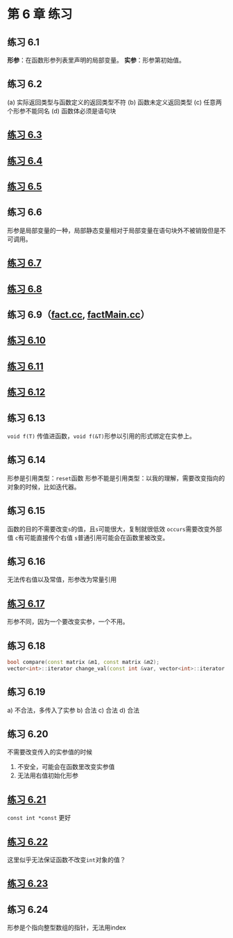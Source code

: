# 第 6 章 练习

## 练习 6.1

**形参**：在函数形参列表里声明的局部变量。
**实参**：形参第初始值。

## 练习 6.2

(a) 实际返回类型与函数定义的返回类型不符
(b) 函数未定义返回类型
(c) 任意两个形参不能同名
(d) 函数体必须是语句块

## [练习 6.3](ch06/ex6_3.cpp)

## [练习 6.4](ch06/ex6_4.cpp)

## [练习 6.5](ch06/ex6_5.cpp)

## 练习 6.6

形参是局部变量的一种，局部静态变量相对于局部变量在语句块外不被销毁但是不可调用。

## [练习 6.7](ch06/ex6_7.cpp)

## [练习 6.8](ch06/Chapter6.h)

## 练习 6.9（[fact.cc](ch06/fact.cc), [factMain.cc](ch06/factMain.cc)）

## [练习 6.10](ch06/ex6_10.cpp)

## [练习 6.11](ch06/ex6_11.cpp)

## [练习 6.12](ch06/ex6_12.cpp)

## 练习 6.13

`void f(T)` 传值进函数，`void f(&T)`形参以引用的形式绑定在实参上。

## 练习 6.14

形参是引用类型：`reset`函数
形参不能是引用类型：以我的理解，需要改变指向的对象的时候，比如迭代器。

## 练习 6.15

函数的目的不需要改变`s`的值，且`s`可能很大，复制就很低效
`occurs`需要改变外部值
`c`有可能直接传个右值
`s`普通引用可能会在函数里被改变。

## 练习 6.16

无法传右值以及常值，形参改为常量引用

## [练习 6.17](ch06/ex6_17.cpp)

形参不同，因为一个要改变实参，一个不用。

## 练习 6.18

```cpp
bool compare(const matrix &m1, const matrix &m2);
vector<int>::iterator change_val(const int &var, vector<int>::iterator iter);
```

## 练习 6.19

a) 不合法，多传入了实参
b) 合法
c) 合法
d) 合法

## 练习 6.20

不需要改变传入的实参值的时候

1. 不安全，可能会在函数里改变实参值
2. 无法用右值初始化形参

## [练习 6.21](ch06/ex6_21.cpp)

`const int *const` 更好

## [练习 6.22](ch06/ex6_22.cpp)

这里似乎无法保证函数不改变`int`对象的值？

## [练习 6.23](ch06/ex6_23.cpp)

## 练习 6.24

形参是个指向整型数组的指针，无法用index
